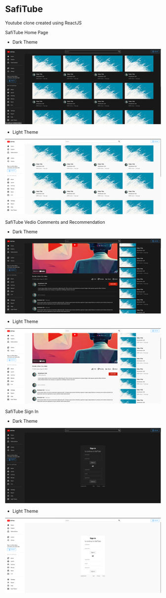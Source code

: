 # SafiTube

Youtube clone created using ReactJS

SafiTube Home Page

- Dark Theme

![SafiTubeHomePageDarckTheme](./SafiTubeHomePageDarckTheme.png)

- Light Theme

![SafiTubeHomePageLightTheme](./SafiTubeHomePageLightTheme.png)

SafiTube Vedio Comments and Recommendation

- Dark Theme

![SafiTubeVedioCommentsandRecommendationDarckTheme](./SafiTubeVedioCommentsandRecommendationDarckTheme.png)

- Light Theme

![SafiTubeVedioCommentsandRecommendationLightTheme](./SafiTubeVedioCommentsandRecommendationLightTheme.png)

SafiTube Sign In

- Dark Theme

![SafiTubeSignInPageDarckTheme](./SafiTubeSignInPageDarckTheme.png)

- Light Theme

![SafiTubeSignInPageLightTheme](./SafiTubeSignInPageLightTheme.png)
